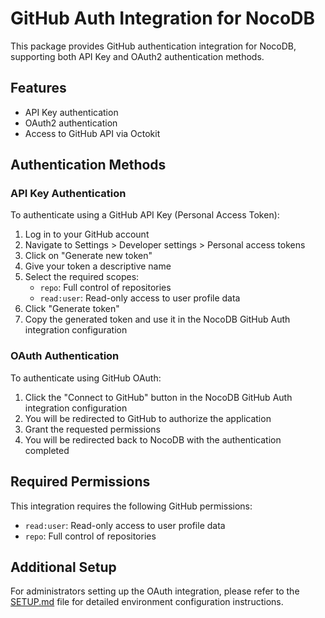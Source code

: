 # GitHub Auth Integration for NocoDB

This package provides GitHub authentication integration for NocoDB, supporting both API Key and OAuth2 authentication methods.

## Features

- API Key authentication
- OAuth2 authentication
- Access to GitHub API via Octokit

## Authentication Methods

### API Key Authentication

To authenticate using a GitHub API Key (Personal Access Token):

1. Log in to your GitHub account
2. Navigate to Settings > Developer settings > Personal access tokens
3. Click on "Generate new token"
4. Give your token a descriptive name
5. Select the required scopes:
   - `repo`: Full control of repositories
   - `read:user`: Read-only access to user profile data
6. Click "Generate token"
7. Copy the generated token and use it in the NocoDB GitHub Auth integration configuration

### OAuth Authentication

To authenticate using GitHub OAuth:

1. Click the "Connect to GitHub" button in the NocoDB GitHub Auth integration configuration
2. You will be redirected to GitHub to authorize the application
3. Grant the requested permissions
4. You will be redirected back to NocoDB with the authentication completed

## Required Permissions

This integration requires the following GitHub permissions:
- `read:user`: Read-only access to user profile data
- `repo`: Full control of repositories

## Additional Setup

For administrators setting up the OAuth integration, please refer to the [SETUP.md](./SETUP.md) file for detailed environment configuration instructions.
